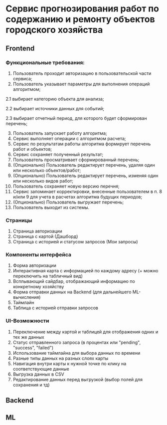 # Сервис прогнозирования работ по содержанию и ремонту объектов городского хозяйства

## Frontend
### Функциональные требования:
1. Пользователь проходит авторизацию в пользовательской части сервиса;
2. Пользователь указывает параметры для выполнения операций
алгоритмом;

2.1 выбирает категорию объекта для анализа;

2.2 выбирает источники данных для событий;

2.3 выбирает отчетный период, для которого будет сформирован перечень;

3. Пользователь запускает работу алгоритма;
4. Сервис выполняет операции с алгоритмом расчета;
5. Сервис по результатам работы алгоритма формирует перечень работ и
объектов;
6. Сервис сохраняет полученный результат;
7. Пользователь просматривает сформированный перечень;
8. (Опционально) Пользователь редактирует перечень, удаляя один или
несколько объектов/работ;
9. (Опционально) Пользователь редактирует перечень, изменяя один или
несколько видов работ;
10. Пользователь сохраняет новую версию перечня;
11. Сервис запоминает корректировки, внесенные пользователем в п. 8
и/или 9 для учета в расчетах алгоритма будущих периодов;
12. (Опционально) Пользователь выгружает перечень;
13. Пользователь выходит из системы.

### Страницы
1. Страница авторизации
2. Страница с картой (Дашборд)
3. Страница с историей и статусом запросов (Мои запросы)

### Компоненты интерфейса
1. Форма авторизации
2. Интерактивная карта с информацией по каждому адресу (+ можно переключить на табличный вид)
3. Всплывающий сайдбар, отображающий информацию по конкретному хозяйству
4. Форма отправки данных на Backend (для дальнейшего ML-вычисления)
5. Таймлайн
6. Таблица с историей отправки запросов

### UI-Возможности
1. Переключение между картой и таблицей для отображения одних и тех же данных
2. Статус отправленного запроса (в процентах или "pending", "success", "failed")
3. Использование таймлайна для выбора данных по времени
4. Разные типы данных на разных слоях карты
5. Навигация внутри карты к нужной точке по клику на соответствующие данные
6. Выгрузка данных в CSV
7. Редактирование данных перед выгрузкой (выбор полей для сохранения и тд)

## Backend

## ML
